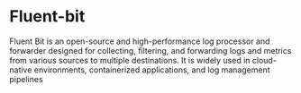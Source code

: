 # Fluent-bit
Fluent Bit is an open-source and high-performance log processor and forwarder designed for collecting, filtering, and forwarding logs and metrics from various sources to multiple destinations. It is widely used in cloud-native environments, containerized applications, and log management pipelines
